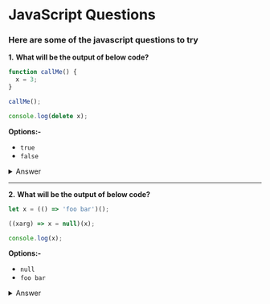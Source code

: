 <h1>JavaScript Questions</h2>

<h3><b>Here are some of the javascript questions to try</b></h3>

**1.** <span><b>What will be the output of below code?</b></span>

```javascript
function callMe() {
  x = 3;
}

callMe();

console.log(delete x);
```

<span><b>Options:-</b></span>

- `true`
- `false`

<details>
<summary>Answer</summary>
 The answer is <em>true</em>. The reason is once the callMe() function is called, the variable <b>x</b> will treat as a window property and also note that variable <b>x</b> is without any declaration keyword(var, let or const). You can access using <b>window.x</b> unless you didn't delete it.
</details>

<hr/>

**2.** <span><b>What will be the output of below code?</b></span>

```javascript
let x = (() => 'foo bar')();

((xarg) => x = null)(x);

console.log(x);
```

<span><b>Options:-</b></span>

- `null`
- `foo bar`

<details>
<summary>Answer</summary>
 The answer is <em>null</em>. It's because in second line we reassign the variable <b>x</b> with null.
</details>
